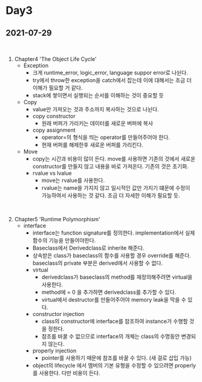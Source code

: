 # Day3
## 2021-07-29

<br>

1. Chapter4 'The Object Life Cycle'
    - Exception
        - 크게 runtime_error, logic_error, language suppor error로 나뉜다.
        - try에서 throw한 exception을 catch에서 잡는데 이에 대해서는 조금 더 이해가 필요할 거 같다. 
        - stack에 쌓이면서 실행되는 순서를 이해하는 것이 중요할 듯
    - Copy
        - value만 가져오는 것과 주소까지 복사하는 것으로 나뉜다.
        - copy constructor
            - 원래 버퍼가 가리키는 데이터를 새로운 버퍼에 복사
        - copy assignment
            - operator=의 형식을 띄는 operator를 만들어주어야 한다.
            - 현재 버퍼를 해제한후 새로운 버퍼를 가리킨다.
    - Move
        - copy는 시간과 비용이 많이 든다. move를 사용하면 기존의 것에서 새로운 constructor를 만들지 않고 내용을 바로 가져온다. 기존의 것은 초기화.
        - rvalue vs lvalue
            - move는 rvalue를 사용한다.
            - rvalue는 name을 가지지 않고 일시적인 값만 가지기 떄문에 수정이 가능하여서 사용하는 것 같다. 조금 더 자세한 이해가 필요할 듯.

<br>

2. Chapter5 'Runtime Polymorphism'
    - interface
        - interface는 function signature를 정의한다. implementation에서 실제 함수의 기능을 만들어야한다.
        - Baseclass에서 Derivedclass로 inherite 해준다.
        - 상속받은 class가 baseclass의 함수를 사용할 경우 override를 해준다. baseclass의 private 부분은 derived에서 사용할 수 없다.
        - virtual
            - derivedclass가 baseclass의 method를 재정의해주려면 virtual을 사용한다. 
            - method에 = 0 을 추가하면 derivedclass를 추가할 수 있다.
            - virtual에서 destructor를 만들어주어야 memory leak을 막을 수 있다.
        - constructor injection
            - class의 constructor에 interface를 참조하여 instance가 수행할 것을 정한다.
            - 참조를 바꿀 수 없으므로 interface의 개체는 class의 수명동안 변경되지 않는다.
        - properly injection
            - pointer를 사용하기 때문에 참조를 바꿀 수 있다. (새 걸로 삽입 가능)
        - object의 lifecycle 에서 멤버의 기본 유형을 수정할 수 있으려면 properly를 사용한다. 다만 비용이 든다.
